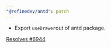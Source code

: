 ```yaml
---
"@refinedev/antd": patch
---
```


- Export `useDrawer`out of antd package.

[Resolves #6944](https://github.com/refinedev/refine/issues/6944)
